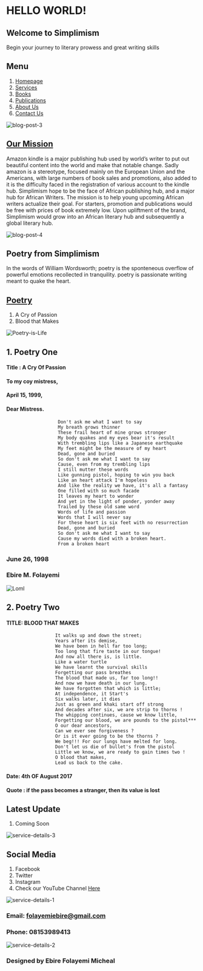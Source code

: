 # HELLO WORLD!

## Welcome to Simplimism
Begin your journey to literary prowess and great writing skills


## Menu
1. [Homepage]()
2. [Services]()
3. [Books]()
4. [Publications]()
5. [About Us]()
6. [Contact Us]()

![blog-post-3](https://user-images.githubusercontent.com/84279094/118401724-ab2d8400-b65e-11eb-9097-28d86f025de1.jpg)


## [Our Mission]()
Amazon kindle is a major publishing hub used by world’s writer to put out beautiful content into the world and make that notable change. Sadly amazon is a stereotype, focused mainly on the European Union and the Americans, with large numbers of book sales and promotions, also added to it is the difficulty faced in the registration of various account to the kindle hub. Simplimism hope to be the face of African publishing hub, and a major hub for African Writers. The mission is to help young upcoming African writers actualize their goal. For starters, promotion and publications would be free with prices of book extremely low. Upon upliftment of the brand, Simplimism would grow into an African literary hub and subsequently a global literary hub.


![blog-post-4](https://user-images.githubusercontent.com/84279094/118401731-b7194600-b65e-11eb-8cb0-dd3948625026.jpg)


## Poetry from Simplimism
In the words of William Wordsworth; poetry is the sponteneous overflow of powerful emotions recollected in tranquility. poetry is passionate writing meant to quake the heart.

## [Poetry]()
1. A Cry of Passion
2. Blood that Makes

![Poetry-is-Life](https://user-images.githubusercontent.com/84279094/118401703-95b85a00-b65e-11eb-88b7-3fb47c925f03.jpg)


## 1. Poetry One 
#### Title : A Cry Of Passion

####                   To my coy mistress,
####                   April 15, 1999,
####                   Dear Mistress.
                       Don't ask me what I want to say
                       My breath grows thinner
                       These frail heart of mine grows stronger
                       My body quakes and my eyes bear it's result
                       With trembling lips like a Japanese earthquake
                       My feet might be the measure of my heart
                       Dead, gone and buried
                       So don't ask me what I want to say
                       Cause, even from my trembling lips
                       I still mutter these words
                       Like gunning pistol, hoping to win you back
                       Like an heart attack I'm hopeless
                       And like the reality we have, it's all a fantasy
                       One filled with so much facade
                       It leaves my heart to wonder
                       And yet in the light of ponder, yonder away
                       Trailed by these old same word
                       Words of life and passion
                       Words that I will never say
                       For these heart is six feet with no resurrection
                       Dead, gone and buried
                       So don't ask me what I want to say
                       Cause my words died with a broken heart.
                       From a broken heart 


###                                                                               June 26, 1998
###                                                                               Ebire M. Folayemi 


![Loml](https://user-images.githubusercontent.com/84279094/118401716-a072ef00-b65e-11eb-8803-dbcbb24fb011.jpg)



## 2. Poetry Two
#### TITLE: BLOOD THAT MAKES


                      It walks up and down the street;
                      Years after its demise,
                      We have been in hell far too long;
                      Too long that fire taste in our tongue!
                      And now all there is, is little.
                      Like a water turtle
                      We have learnt the survival skills
                      Forgetting our pass breathes
                      The blood that made us, far too long!!
                      And now we have death in our lung.
                      We have forgotten that which is little;
                      At independence, it Start's
                      Six walks later, it dies
                      Just as green and khaki start off strong
                      And decades after six, we are strip to thorns !
                      The whipping continues, cause we know little,
                      Forgetting our blood, we are pounds to the pistol***
                      O our dear ancestors,
                      Can we ever see forgiveness ?
                      Or is it ever going to be the thorns ?
                      We beg!!! For our lungs have melted for long.
                      Don't let us die of bullet's from the pistol 
                      Little we know, we are ready to gain times two !
                      O blood that makes,
                      Lead us back to the cake.
   
   
####                                                                           Date: 4th OF August 2017
####                                                                           Quote : if the pass becomes a stranger, then its value is lost



## Latest Update
1. Coming Soon

![service-details-3](https://user-images.githubusercontent.com/84279094/118401659-630e6180-b65e-11eb-9f8e-7478a4368512.jpg)


## Social Media
1. Facebook
2. Twitter
3. Instagram
4. Check our YouTube Channel [Here]()

![service-details-1](https://user-images.githubusercontent.com/84279094/118401668-6c97c980-b65e-11eb-85e6-4b0687282ea2.jpg)


### Email: folayemiebire@gmail.com
### Phone: 08153989413

![service-details-2](https://user-images.githubusercontent.com/84279094/118401684-7f120300-b65e-11eb-82d1-9c1c7800cf90.jpg)


### Designed by Ebire Folayemi Micheal
